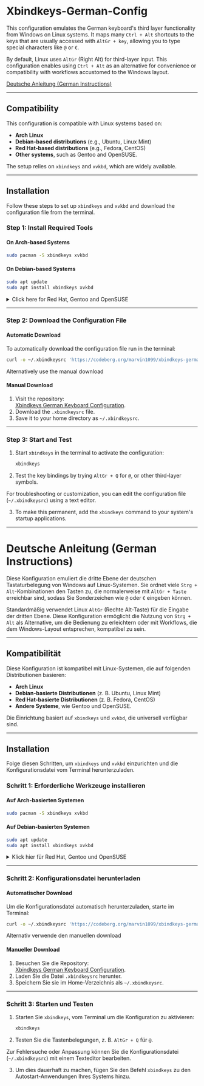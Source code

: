 # Xbindkeys-German-Config  

This configuration emulates the German keyboard's third layer functionality from Windows on Linux systems. It maps many `Ctrl + Alt` shortcuts to the keys that are usually accessed with `AltGr + key`, allowing you to type special characters like `@` or `€`.  

By default, Linux uses `AltGr` (Right Alt) for third-layer input. This configuration enables using `Ctrl + Alt` as an alternative for convenience or compatibility with workflows accustomed to the Windows layout.

[Deutsche Anleitung (German Instructions)](#deutsche-anleitung-german-instructions)

---

## Compatibility  

This configuration is compatible with Linux systems based on:  
- **Arch Linux**  
- **Debian-based distributions** (e.g., Ubuntu, Linux Mint)  
- **Red Hat-based distributions** (e.g., Fedora, CentOS)  
- **Other systems**, such as Gentoo and OpenSUSE.  

The setup relies on `xbindkeys` and `xvkbd`, which are widely available.  

---

## Installation  

Follow these steps to set up `xbindkeys` and `xvkbd` and download the configuration file from the terminal.  

### **Step 1: Install Required Tools**  

#### **On Arch-based Systems**  
```bash
sudo pacman -S xbindkeys xvkbd
```  

#### **On Debian-based Systems**  
```bash
sudo apt update
sudo apt install xbindkeys xvkbd
```  

<details>  
<summary>Click here for Red Hat, Gentoo and OpenSUSE</summary>  


#### **On Red Hat-based Systems**  
```bash
sudo dnf install epel-release
sudo dnf install xbindkeys xvkbd
```  

#### **On Gentoo**  
```bash
sudo emerge x11-misc/xbindkeys x11-misc/xvkbd
```  

#### **On OpenSUSE**  
```bash
sudo zypper install xbindkeys xvkbd
```  
</details>  


---

### **Step 2: Download the Configuration File**  

#### **Automatic Download**  
To automatically download the configuration file run in the terminal:  
```bash
curl -o ~/.xbindkeysrc 'https://codeberg.org/marvin1099/xbindkeys-german-keyboard/raw/branch/main/.xbindkeysrc'
```  

Alternatively use the manual download

#### **Manual Download**  
1. Visit the repository:  
   [Xbindkeys German Keyboard Configuration](https://codeberg.org/marvin1099/xbindkeys-german-keyboard).  
2. Download the `.xbindkeysrc` file.  
3. Save it to your home directory as `~/.xbindkeysrc`.  

---

### **Step 3: Start and Test**  

1. Start `xbindkeys` in the terminal to activate the configuration:  
   ```bash
   xbindkeys
   ```  
2. Test the key bindings by trying `AltGr + Q` for `@`, or other third-layer symbols.  

For troubleshooting or customization, you can edit the configuration file (`~/.xbindkeysrc`) using a text editor.  

3. To make this permanent, add the `xbindkeys` command to your system's startup applications.

---




# Deutsche Anleitung (German Instructions)

Diese Konfiguration emuliert die dritte Ebene der deutschen Tastaturbelegung von Windows auf Linux-Systemen. Sie ordnet viele `Strg + Alt`-Kombinationen den Tasten zu, die normalerweise mit `AltGr + Taste` erreichbar sind, sodass Sie Sonderzeichen wie `@` oder `€` eingeben können.  

Standardmäßig verwendet Linux `AltGr` (Rechte Alt-Taste) für die Eingabe der dritten Ebene. Diese Konfiguration ermöglicht die Nutzung von `Strg + Alt` als Alternative, um die Bedienung zu erleichtern oder mit Workflows, die dem Windows-Layout entsprechen, kompatibel zu sein.

---

## Kompatibilität  

Diese Konfiguration ist kompatibel mit Linux-Systemen, die auf folgenden Distributionen basieren:  
- **Arch Linux**  
- **Debian-basierte Distributionen** (z. B. Ubuntu, Linux Mint)  
- **Red Hat-basierte Distributionen** (z. B. Fedora, CentOS)  
- **Andere Systeme**, wie Gentoo und OpenSUSE.  

Die Einrichtung basiert auf `xbindkeys` und `xvkbd`, die universell verfügbar sind.  

---

## Installation  

Folge diesen Schritten, um `xbindkeys` und `xvkbd` einzurichten und die Konfigurationsdatei vom Terminal herunterzuladen. 

### **Schritt 1: Erforderliche Werkzeuge installieren**  

#### **Auf Arch-basierten Systemen**  
```bash
sudo pacman -S xbindkeys xvkbd
```  

#### **Auf Debian-basierten Systemen**  
```bash
sudo apt update
sudo apt install xbindkeys xvkbd
```  


<details>  
<summary>Klick hier für Red Hat, Gentoo und OpenSUSE</summary>  


#### **Auf Red Hat-basierten Systemen**  
```bash
sudo dnf install epel-release
sudo dnf install xbindkeys xvkbd
```  

#### **Auf Gentoo**  
```bash
sudo emerge x11-misc/xbindkeys x11-misc/xvkbd
```  

#### **Auf OpenSUSE**  
```bash
sudo zypper install xbindkeys xvkbd
```  
</details>  


---

### **Schritt 2: Konfigurationsdatei herunterladen**  

#### **Automatischer Download**  
Um die Konfigurationsdatei automatisch herunterzuladen, starte im Terminal: 
```bash
curl -o ~/.xbindkeysrc 'https://codeberg.org/marvin1099/xbindkeys-german-keyboard/raw/branch/main/.xbindkeysrc'
```  

Alternativ verwende den manuellen download

#### **Manueller Download**  
1. Besuchen Sie die Repository:  
   [Xbindkeys German Keyboard Configuration](https://codeberg.org/marvin1099/xbindkeys-german-keyboard).  
2. Laden Sie die Datei `.xbindkeysrc` herunter.  
3. Speichern Sie sie im Home-Verzeichnis als `~/.xbindkeysrc`.  

---

### **Schritt 3: Starten und Testen**  

1. Starten Sie `xbindkeys`, vom Terminal um die Konfiguration zu aktivieren:  
   ```bash
   xbindkeys
   ```  
2. Testen Sie die Tastenbelegungen, z. B. `AltGr + Q` für `@`.  

Zur Fehlersuche oder Anpassung können Sie die Konfigurationsdatei (`~/.xbindkeysrc`) mit einem Texteditor bearbeiten.  

3. Um dies dauerhaft zu machen, fügen Sie den Befehl `xbindkeys` zu den Autostart-Anwendungen Ihres Systems hinzu.
